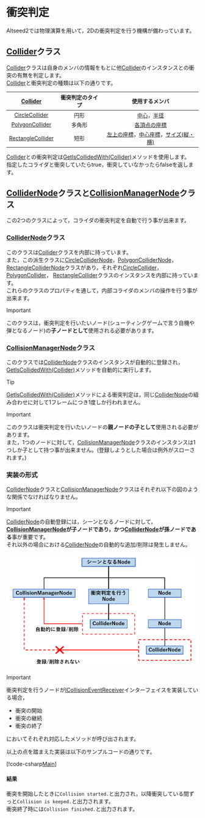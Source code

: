 # 衝突判定

Altseed2では物理演算を用いて，2Dの衝突判定を行う機構が備わっています。  

## [Collider](xref:Altseed.Collider)クラス

[Collider](xref:Altseed.Collider)クラスは自身のメンバの情報をもとに他[Collider](xref:Altseed.Collider)のインスタンスとの衝突の有無を判定します。  
[Collider](xref:Altseed.Collider)と衝突判定の種類は以下の通りです。

| [Collider](xref:Altseed.Collider) | 衝突判定のタイプ | 使用するメンバ |
| :---: | :---: | :---: |
| [CircleCollider](xref:Altseed.CircleCollider) | 円形 | [中心](xref:Altseed.Collider.Position)，[半径](xref:Altseed.CircleCollider.Radius) |
| [PolygonCollider](xref:Altseed.PolygonCollider) | 多角形 | [各頂点の座標](xref:Altseed.PolygonCollider.Vertexes) |
| [RectangleCollider](xref:Altseed.RectangleCollider) | 短形 | [左上の座標](xref:Altseed.Collider.Position)，[中心座標](xref:Altseed.RectangleCollider.CenterPosition)，[サイズ(縦・横)](xref:Altseed.RectangleCollider.Size) |

[Collider](xref:Altseed.Collider)との衝突判定は[GetIsCollidedWith(Collider)](xref:Altseed.Collider.GetIsCollidedWith(Altseed.Collider))メソッドを使用します。  
指定したコライダと衝突していたらtrue，衝突していなかったらfalseを返します。  

## [ColliderNode](xref:Altseed.ColliderNode)クラスと[CollisionManagerNode](xref:Altseed.CollisionManagerNode)クラス

この2つのクラスによって，コライダの衝突判定を自動で行う事が出来ます。  

### [ColliderNode](xref:Altseed.ColliderNode)クラス

このクラスは[Collider](xref:Altseed.Collider)クラスを内部に持っています。  
また，この派生クラスに[CircleColliderNode](xref:Altseed.CircleColliderNode)，[PolygonColliderNode](xref:Altseed.PolygonColliderNode)，
[RectangleColliderNode](xref:Altseed.RectangleColliderNode)クラスがあり，それぞれ[CircleCollider](xref:Altseed.CircleCollider)，
[PolygonCollider](xref:Altseed.PolygonCollider)，
[RectangleCollider](xref:Altseed.RectangleCollider)クラスのインスタンスを内部に持っています。  
これらのクラスのプロパティを通して，内部コライダのメンバの操作を行う事が出来ます。  

> [!IMPORTANT]
> このクラスは，衝突判定を行いたいノード(シューティングゲームで言う自機や弾となるノード)の**子ノードとして**使用される必要があります。

### [CollisionManagerNode](xref:Altseed.CollisionManagerNode)クラス

このクラスでは[ColliderNode](xref:Altseed.ColliderNode)クラスのインスタンスが自動的に登録され，[GetIsCollidedWith(Collider)](xref:Altseed.Collider.GetIsCollidedWith(Altseed.Collider))メソッドを自動的に実行します。

> [!TIP]
> [GetIsCollidedWith(Collider)](xref:Altseed.Collider.GetIsCollidedWith(Altseed.Collider))メソッドによる衝突判定は，同じ[ColliderNode](xref:Altseed.ColliderNode)の組み合わせに対して1フレームにつき1度しか行われません。

> [!IMPORTANT]
> このクラスは衝突判定を行いたいノードの**親ノードの子として**使用される必要があります。  
> また，1つのノードに対して，[CollisionManagerNode](xref:Altseed.CollisionManagerNode)クラスのインスタンスは1つしか子として持つ事が出来ません。(登録しようとした場合は例外がスローされます。)

### 実装の形式

[ColliderNode](xref:Altseed.ColliderNode)クラスと[CollisionManagerNode](xref:Altseed.CollisionManagerNode)クラスはそれぞれ以下の図のような関係でなければなりません。  

> [!IMPORTANT]
> [ColliderNode](xref:Altseed.ColliderNode)の自動登録には，シーンとなるノードに対して，**[CollisionManagerNode](xref:Altseed.CollisionManagerNode)が子ノードであり，かつ[ColliderNode](xref:Altseed.ColliderNode)が孫ノードである**事が重要です。  
> それ以外の場合における[ColliderNode](xref:Altseed.ColliderNode)の自動的な追加/削除は発生しません。

![Structure](Structure.png)

> [!IMPORTANT]
> 衝突判定を行うノードが[ICollisionEventReceiver](xref:Altseed.ICollisionEventReceiver)インターフェイスを実装している場合，
> 
> - 衝突の開始
> - 衝突の継続
> - 衝突の終了
> 
> においてそれぞれ対応したメソッドが呼び出されます。

以上の点を踏まえた実装は以下のサンプルコードの通りです。  

[!code-csharp[Main](../../Src/Samples/Physics/Collision.cs)]

#### 結果
衝突を開始したときに`Collision started.`と出力され，以降衝突している間ずっと`Collision is keeped.`と出力されます。  
衝突終了時には`Collision finished.`と出力されます。